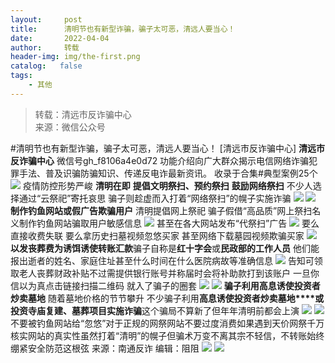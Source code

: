 ```yaml
---
layout:     post
title:      清明节也有新型诈骗，骗子太可恶，清远人要当心！
date:       2022-04-04
author:     转载
header-img: img/the-first.png
catalog:   false
tags:
    - 其他
---
```


<blockquote><p>转载：清远市反诈骗中心<br>
来源：微信公众号</p></blockquote>

#清明节也有新型诈骗，骗子太可恶，清远人要当心！
[清远市反诈骗中心]
**清远市反诈骗中心**
微信号gh_f8106a4e0d72
功能介绍向广大群众揭示电信网络诈骗犯罪手法、普及识骗防骗知识、传递反电诈最新资讯。
收录于合集#典型案例25个
![]({{site.baseurl}}/postimg/3CxTSiafadcic5zyXUfbXLUClzlpaoknCpV4bErPg2kuuS97hoJJbNCtFOVZ9X0j5W26HDaregC5kibiaLGl8CPr9A.gif)
疫情防控形势严峻
**清明在即**
**提倡文明祭扫、预约祭扫**
**鼓励网络祭扫**
不少人选择通过“云祭祀”寄托哀思
骗子则趁虚而入打着“网络祭扫”的幌子实施诈骗
![]({{site.baseurl}}/postimg/3CxTSiafadc8EqoIoNfv6ZeWUWJ1rHV3iaW8CFTjeJPdwcvlO4JeeN4z1R141E1566GtAQiaIrngibC0HKtTiaM9m4w.gif)
![]({{site.baseurl}}/postimg/7QRTvkK2qC64Jegp0lgLDGafrdvU8MV8Asy2N9jPjbicxAeVmkgvzso4QjksNicf8cgdYGTRNCPO0Ricnt3GWUicUg.png)
**制作钓鱼网站或假广告欺骗用户**
清明提倡网上祭祀
骗子假借“高品质”网上祭扫名义制作钓鱼网站骗取用户敏感信息
![]({{site.baseurl}}/postimg/8ARaMlthQ9R028Gic93yRx49weY4v76Ch8QibTM3QReveZWpsNasloW2sFNjFQcXo0UO2PfbebcschKz9pfxq5dw.jpeg)
甚至在各大网站发布“代祭扫”广告
![]({{site.baseurl}}/postimg/8ARaMlthQ9R028Gic93yRx49weY4v76Chic3xTSCU642iavjEONkZWeDuiaIcC0rL30d1bunlDVH30hictQaHga32Wg.jpeg)
要么直接收费失联
要么拿历史扫墓视频忽悠买家
甚至网络下载墓园视频欺骗买家
![]({{site.baseurl}}/postimg/7QRTvkK2qC64Jegp0lgLDGafrdvU8MV8Asy2N9jPjbicxAeVmkgvzso4QjksNicf8cgdYGTRNCPO0Ricnt3GWUicUg.png)
**以发丧葬费为诱饵诱使转账汇款**骗子自称是**红十字会**或**民政部的工作人员**
他们能报出逝者的姓名、家庭住址甚至什么时间在什么医院病故等准确信息
![]({{site.baseurl}}/postimg/8ARaMlthQ9R028Gic93yRx49weY4v76ChncrZCuq7dveqfZ0nsI7qc5icvrNEZBVwFlONNX7TISSbk0icsldCRSRg.jpeg)
告知可领取老人丧葬财政补贴不过需提供银行账号并称届时会将补助款打到该账户
一旦你信以为真点击链接扫描二维码
就入了骗子的圈套
![]({{site.baseurl}}/postimg/3CxTSiafadcibEQsHdPhQPBS7FWUicGCnjiakoesicH5gUr9Kc87ia3sZc3Aorsb35zfAy3fJAUsoaQv7cpb7ReYB2Wg.gif)
![]({{site.baseurl}}/postimg/7QRTvkK2qC64Jegp0lgLDGafrdvU8MV8Asy2N9jPjbicxAeVmkgvzso4QjksNicf8cgdYGTRNCPO0Ricnt3GWUicUg.png)
**骗子利用高息诱使投资者炒卖墓地**
随着墓地价格的节节攀升
不少骗子利用**高息诱使投资者炒卖墓地****或投资寺庙复建、****墓葬项目****实施诈骗**这个骗局不算新了但年年清明前都会上演
![]({{site.baseurl}}/postimg/3CxTSiafadc8EqoIoNfv6ZeWUWJ1rHV3iaXcTAfcnuMRTlljl0kt9Oo7zqnULUEsib6T7tE5IghrmTAUb6xA1z7LA.jpeg)
![]({{site.baseurl}}/postimg/3CxTSiafadcicSrq1TuCGjeg2XR8pkWTQy35zoTPIMPXzr1WuAj8qB3ZcbcVDsHhONZTzWhicTwzmQkTa4MDFcIyg.png)
不要被钓鱼网站给“忽悠”对于正规的网祭网站不要过度消费如果遇到天价网祭千万核实网站的真实性虽然打着“清明”的幌子但骗术万变不离其宗不轻信，不转账始终绷紧安全防范这根弦
来源：南通反诈
编辑：阻阻
![]({{site.baseurl}}/postimg/SUycX2yckdJ5YVVCpDYl0c5CbMTO3KgBTesbSxe5zKHlm2GQsTWAFTgswCXscN6Y9vuJHFcE77orSK7ClzYOdg.jpeg)
![]({{site.baseurl}}/postimg/3CxTSiafadcic5zyXUfbXLUClzlpaoknCpErldQhhamfG7KH1qHGrr3icT9iaAoE1B4noSO7EewO2k8fys5pMuaoog.gif)
